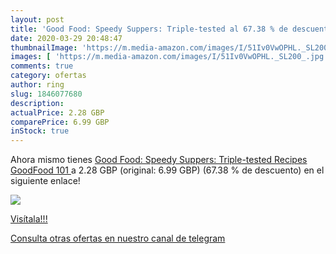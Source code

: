 ```yaml
---
layout: post
title: 'Good Food: Speedy Suppers: Triple-tested al 67.38 % de descuento'
date: 2020-03-29 20:48:47
thumbnailImage: 'https://m.media-amazon.com/images/I/51Iv0VwOPHL._SL200_.jpg'
images: [ 'https://m.media-amazon.com/images/I/51Iv0VwOPHL._SL200_.jpg' ]
comments: true
category: ofertas
author: ring
slug: 1846077680
description:
actualPrice: 2.28 GBP
comparePrice: 6.99 GBP
inStock: true
---
```


Ahora mismo tienes [Good Food: Speedy Suppers: Triple-tested Recipes  GoodFood 101 ](https://www.amazon.co.uk/dp/1846077680/?tag=redken01-21) a 2.28 GBP (original: 6.99 GBP) (67.38 %  de descuento) en el siguiente enlace!

[![](https://m.media-amazon.com/images/I/51Iv0VwOPHL._SL200_.jpg)](https://www.amazon.co.uk/dp/1846077680/?tag=redken01-21)

[Visítala!!!](https://www.amazon.co.uk/dp/1846077680/?tag=redken01-21)

[Consulta otras ofertas en nuestro canal de telegram](https://t.me/s/ofertas25)
